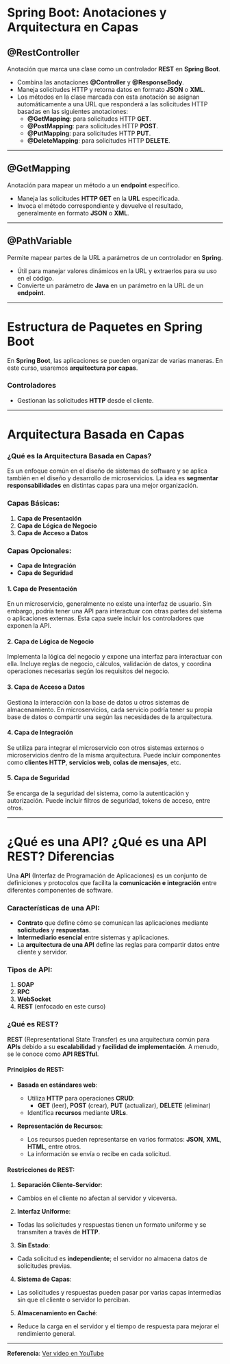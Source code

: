 
# Spring Boot: Anotaciones y Arquitectura en Capas

## **@RestController**
Anotación que marca una clase como un controlador **REST** en **Spring Boot**.

- Combina las anotaciones **@Controller** y **@ResponseBody**.
- Maneja solicitudes HTTP y retorna datos en formato **JSON** o **XML**.
- Los métodos en la clase marcada con esta anotación se asignan automáticamente a una URL que responderá a las solicitudes HTTP basadas en las siguientes anotaciones:
  - **@GetMapping**: para solicitudes HTTP **GET**.
  - **@PostMapping**: para solicitudes HTTP **POST**.
  - **@PutMapping**: para solicitudes HTTP **PUT**.
  - **@DeleteMapping**: para solicitudes HTTP **DELETE**.

---

## **@GetMapping**
Anotación para mapear un método a un **endpoint** específico.

- Maneja las solicitudes **HTTP GET** en la **URL** especificada.
- Invoca el método correspondiente y devuelve el resultado, generalmente en formato **JSON** o **XML**.

---

## **@PathVariable**
Permite mapear partes de la URL a parámetros de un controlador en **Spring**.

- Útil para manejar valores dinámicos en la URL y extraerlos para su uso en el código.
- Convierte un parámetro de **Java** en un parámetro en la URL de un **endpoint**.

---

# Estructura de Paquetes en Spring Boot
En **Spring Boot**, las aplicaciones se pueden organizar de varias maneras. En este curso, usaremos **arquitectura por capas**.

### **Controladores**
- Gestionan las solicitudes **HTTP** desde el cliente.

---

# Arquitectura Basada en Capas
### ¿Qué es la Arquitectura Basada en Capas?
Es un enfoque común en el diseño de sistemas de software y se aplica también en el diseño y desarrollo de microservicios. La idea es **segmentar responsabilidades** en distintas capas para una mejor organización.

### Capas Básicas:
1. **Capa de Presentación**
2. **Capa de Lógica de Negocio**
3. **Capa de Acceso a Datos**

### Capas Opcionales:
- **Capa de Integración**
- **Capa de Seguridad**

#### **1. Capa de Presentación**
En un microservicio, generalmente no existe una interfaz de usuario. Sin embargo, podría tener una API para interactuar con otras partes del sistema o aplicaciones externas. Esta capa suele incluir los controladores que exponen la API.

#### **2. Capa de Lógica de Negocio**
Implementa la lógica del negocio y expone una interfaz para interactuar con ella. Incluye reglas de negocio, cálculos, validación de datos, y coordina operaciones necesarias según los requisitos del negocio.

#### **3. Capa de Acceso a Datos**
Gestiona la interacción con la base de datos u otros sistemas de almacenamiento. En microservicios, cada servicio podría tener su propia base de datos o compartir una según las necesidades de la arquitectura.

#### **4. Capa de Integración**
Se utiliza para integrar el microservicio con otros sistemas externos o microservicios dentro de la misma arquitectura. Puede incluir componentes como **clientes HTTP**, **servicios web**, **colas de mensajes**, etc.

#### **5. Capa de Seguridad**
Se encarga de la seguridad del sistema, como la autenticación y autorización. Puede incluir filtros de seguridad, tokens de acceso, entre otros.

---

# ¿Qué es una API? ¿Qué es una API REST? Diferencias

Una **API** (Interfaz de Programación de Aplicaciones) es un conjunto de definiciones y protocolos que facilita la **comunicación e integración** entre diferentes componentes de software.

### **Características de una API**:
- **Contrato** que define cómo se comunican las aplicaciones mediante **solicitudes** y **respuestas**.
- **Intermediario esencial** entre sistemas y aplicaciones.
- La **arquitectura de una API** define las reglas para compartir datos entre cliente y servidor.

### **Tipos de API**:
1. **SOAP**
2. **RPC**
3. **WebSocket**
4. **REST** (enfocado en este curso)

### **¿Qué es REST?**
**REST** (Representational State Transfer) es una arquitectura común para **APIs** debido a su **escalabilidad** y **facilidad de implementación**. A menudo, se le conoce como **API RESTful**.

#### **Principios de REST**:
- **Basada en estándares web**:
  - Utiliza **HTTP** para operaciones **CRUD**:
    - **GET** (leer), **POST** (crear), **PUT** (actualizar), **DELETE** (eliminar)
  - Identifica **recursos** mediante **URLs**.

- **Representación de Recursos**:
  - Los recursos pueden representarse en varios formatos: **JSON**, **XML**, **HTML**, entre otros.
  - La información se envía o recibe en cada solicitud.

#### **Restricciones de REST**:
1. **Separación Cliente-Servidor**:
  - Cambios en el cliente no afectan al servidor y viceversa.

2. **Interfaz Uniforme**:
  - Todas las solicitudes y respuestas tienen un formato uniforme y se transmiten a través de **HTTP**.

3. **Sin Estado**:
  - Cada solicitud es **independiente**; el servidor no almacena datos de solicitudes previas.

4. **Sistema de Capas**:
  - Las solicitudes y respuestas pueden pasar por varias capas intermedias sin que el cliente o servidor lo perciban.

5. **Almacenamiento en Caché**:
  - Reduce la carga en el servidor y el tiempo de respuesta para mejorar el rendimiento general.

---

**Referencia**: [Ver video en YouTube](https://www.youtube.com/watch?v=vDN0gThf_oQ&list=PLyvsggKtwbLVOPuOGn9J1Ie9RD7r7LcWD&index=8)
